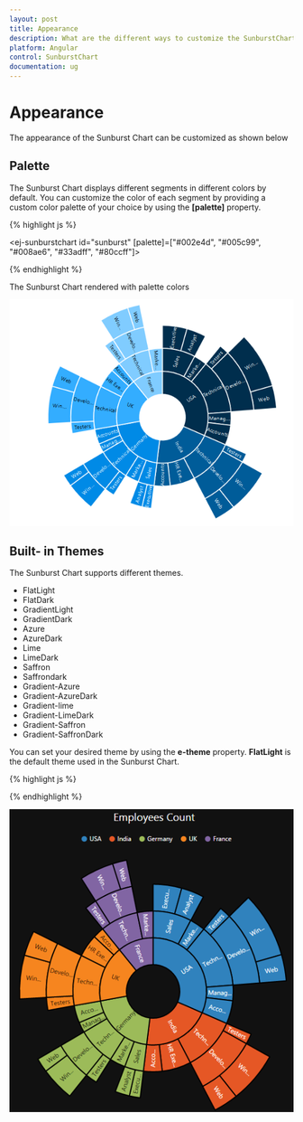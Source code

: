 ```yaml
---
layout: post
title: Appearance
description: What are the different ways to customize the SunburstChart 
platform: Angular
control: SunburstChart
documentation: ug
---
```


# Appearance
The appearance of the Sunburst Chart can be customized as shown below 

## Palette
The Sunburst Chart displays different segments in different colors by default. You can customize the color of each segment by providing a custom color palette of your choice by using the **[palette]** property.

{% highlight js %}

<ej-sunburstchart id="sunburst"  [palette]=["#002e4d", "#005c99", "#008ae6", "#33adff", "#80ccff"]>
</ej-sunburstchart>


{% endhighlight %}

The Sunburst Chart rendered with palette colors

![](Appearance_images/Appearance_img1.png)

 
## Built- in Themes
The Sunburst Chart supports different themes. 
*	FlatLight
*	FlatDark
*	GradientLight
*	GradientDark
*	Azure
*	AzureDark
*	Lime
*	LimeDark
*	Saffron
*	Saffrondark
*	Gradient-Azure
*	Gradient-AzureDark
*	Gradient-lime
*	Gradient-LimeDark
*	Gradient-Saffron
*	Gradient-SaffronDark

You can set your desired theme by using the **e-theme** property. **FlatLight** is the default theme used in the Sunburst Chart.

{% highlight js %}


<ej-sunburstchart id="sunburst"  theme="FlatDark">
</ej-sunburstchart>

{% endhighlight %}

![](Appearance_images/Appearance_img2.png)


